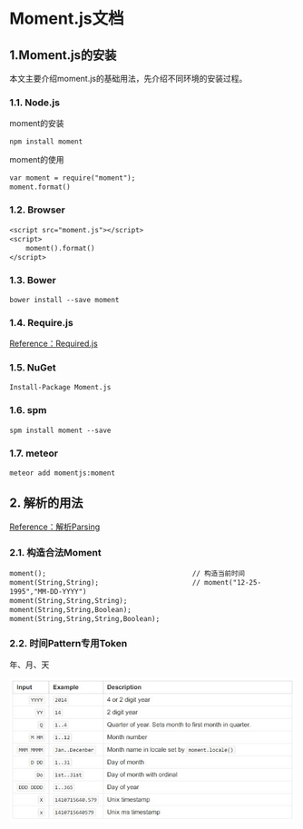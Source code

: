# Moment.js文档

## 1.Moment.js的安装

本文主要介绍moment.js的基础用法，先介绍不同环境的安装过程。

### 1.1. Node.js

moment的安装

```
npm install moment
```

moment的使用

```
var moment = require("moment");
moment.format()
```

### 1.2. Browser

```
<script src="moment.js"></script>
<script>
    moment().format()
</script>
```

### 1.3. Bower

```
bower install --save moment
```

### 1.4. Require.js

[Reference：Required.js](http://momentjs.cn/docs/#/use-it/require-js/)

### 1.5. NuGet

```
Install-Package Moment.js
```

### 1.6. spm

```
spm install moment --save
```

### 1.7. meteor

```
meteor add momentjs:moment
```

## 2. 解析的用法

[Reference：解析Parsing](http://momentjs.cn/docs/#/parsing/)

### 2.1. 构造合法Moment

```
moment();                                    // 构造当前时间
moment(String,String);                       // moment("12-25-1995","MM-DD-YYYY")
moment(String,String,String);
moment(String,String,Boolean);               
moment(String,String,String,Boolean);
```

### 2.2. 时间Pattern专用Token

年、月、天

![](/training/js/img/mmt-001.JPG)

